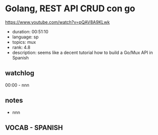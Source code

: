 # Golang, REST API CRUD con go

https://www.youtube.com/watch?v=pQAV8A9KLwk

- duration: 00:51:10
- language: sp
- topics: mux
- rank: 4.8
- description: seems like a decent tutorial how to build a Go/Mux API in Spanish

## watchlog

00:00 - nnn

## notes

- nnn

## VOCAB - SPANISH

```
```
